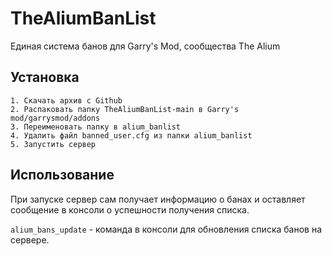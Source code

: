 # TheAliumBanList
Единая система банов для Garry's Mod, сообщества The Alium

## Установка

```
1. Скачать архив с Github
2. Распаковать папку TheAliumBanList-main в Garry's mod/garrysmod/addons
3. Переименовать папку в alium_banlist
4. Удалить файл banned_user.cfg из папки alium_banlist
5. Запустить сервер
```

## Использование
При запуске сервер сам получает информацию о банах и оставляет сообщение в консоли о успешности получения списка.

`alium_bans_update` - команда в консоли для обновления списка банов на сервере.
